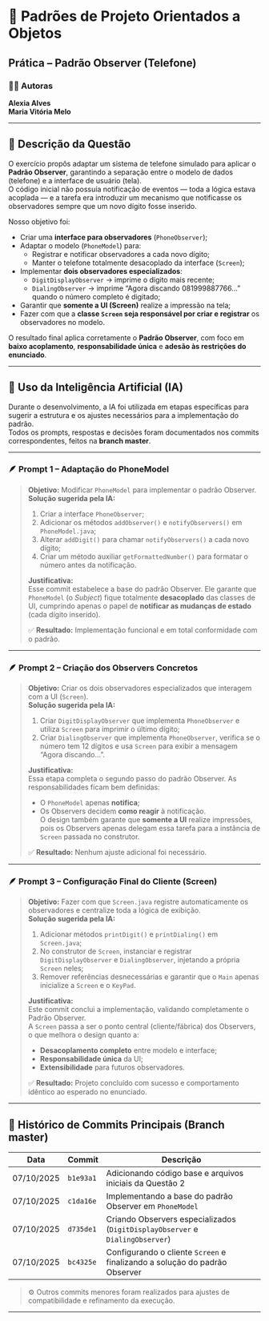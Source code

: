 # 🧩 Padrões de Projeto Orientados a Objetos  
## Prática – Padrão Observer (Telefone)

### 👩‍💻 Autoras
**Alexia Alves**  
**Maria Vitória Melo**

---

## 📘 Descrição da Questão

O exercício propôs adaptar um sistema de telefone simulado para aplicar o **Padrão Observer**, garantindo a separação entre o modelo de dados (telefone) e a interface de usuário (tela).  
O código inicial não possuía notificação de eventos — toda a lógica estava acoplada — e a tarefa era introduzir um mecanismo que notificasse os observadores sempre que um novo dígito fosse inserido.

Nosso objetivo foi:

- Criar uma **interface para observadores** (`PhoneObserver`);
- Adaptar o modelo (`PhoneModel`) para:
  - Registrar e notificar observadores a cada novo dígito;
  - Manter o telefone totalmente desacoplado da interface (`Screen`);
- Implementar **dois observadores especializados**:
  - `DigitDisplayObserver` → imprime o dígito mais recente;
  - `DialingObserver` → imprime “Agora discando 081999887766...” quando o número completo é digitado;
- Garantir que **somente a UI (Screen)** realize a impressão na tela;
- Fazer com que a **classe `Screen` seja responsável por criar e registrar** os observadores no modelo.

O resultado final aplica corretamente o **Padrão Observer**, com foco em **baixo acoplamento**, **responsabilidade única** e **adesão às restrições do enunciado**.

---

## 🧠 Uso da Inteligência Artificial (IA)

Durante o desenvolvimento, a IA foi utilizada em etapas específicas para sugerir a estrutura e os ajustes necessários para a implementação do padrão.  
Todos os prompts, respostas e decisões foram documentados nos commits correspondentes, feitos na **branch master**.

---

### 🪶 Prompt 1 – Adaptação do PhoneModel
> **Objetivo:** Modificar `PhoneModel` para implementar o padrão Observer.  
> **Solução sugerida pela IA:**
> 1. Criar a interface `PhoneObserver`;  
> 2. Adicionar os métodos `addObserver()` e `notifyObservers()` em `PhoneModel.java`;  
> 3. Alterar `addDigit()` para chamar `notifyObservers()` a cada novo dígito;  
> 4. Criar um método auxiliar `getFormattedNumber()` para formatar o número antes da notificação.  
>
> **Justificativa:**  
> Esse commit estabelece a base do padrão Observer. Ele garante que `PhoneModel` (o *Subject*) fique totalmente **desacoplado** das classes de UI, cumprindo apenas o papel de **notificar as mudanças de estado** (cada dígito inserido).  
>
> ✅ **Resultado:** Implementação funcional e em total conformidade com o padrão.

---

### 🪶 Prompt 2 – Criação dos Observers Concretos
> **Objetivo:** Criar os dois observadores especializados que interagem com a UI (`Screen`).  
> **Solução sugerida pela IA:**
> 1. Criar `DigitDisplayObserver` que implementa `PhoneObserver` e utiliza `Screen` para imprimir o último dígito;  
> 2. Criar `DialingObserver` que implementa `PhoneObserver`, verifica se o número tem 12 dígitos e usa `Screen` para exibir a mensagem “Agora discando...”.  
>
> **Justificativa:**  
> Essa etapa completa o segundo passo do padrão Observer. As responsabilidades ficam bem definidas:
> - O `PhoneModel` apenas **notifica**;  
> - Os Observers decidem **como reagir** à notificação.  
> O design também garante que **somente a UI** realize impressões, pois os Observers apenas delegam essa tarefa para a instância de `Screen` passada no construtor.  
>
> ✅ **Resultado:** Nenhum ajuste adicional foi necessário.

---

### 🪶 Prompt 3 – Configuração Final do Cliente (Screen)
> **Objetivo:** Fazer com que `Screen.java` registre automaticamente os observadores e centralize toda a lógica de exibição.  
> **Solução sugerida pela IA:**
> 1. Adicionar métodos `printDigit()` e `printDialing()` em `Screen.java`;  
> 2. No construtor de `Screen`, instanciar e registrar `DigitDisplayObserver` e `DialingObserver`, injetando a própria `Screen` neles;  
> 3. Remover referências desnecessárias e garantir que o `Main` apenas inicialize a `Screen` e o `KeyPad`.  
>
> **Justificativa:**  
> Este commit conclui a implementação, validando completamente o Padrão Observer.  
> A `Screen` passa a ser o ponto central (cliente/fábrica) dos Observers, o que melhora o design quanto a:
> - **Desacoplamento completo** entre modelo e interface;  
> - **Responsabilidade única** da UI;  
> - **Extensibilidade** para futuros observadores.  
>
> ✅ **Resultado:** Projeto concluído com sucesso e comportamento idêntico ao esperado no enunciado.

---

## 🧩 Histórico de Commits Principais (Branch master)

| Data | Commit | Descrição |
|------|---------|-----------|
| 07/10/2025 | `b1e93a1` | Adicionando código base e arquivos iniciais da Questão 2 |
| 07/10/2025 | `c1da16e` | Implementando a base do padrão Observer em `PhoneModel` |
| 07/10/2025 | `d735de1` | Criando Observers especializados (`DigitDisplayObserver` e `DialingObserver`) |
| 07/10/2025 | `bc4325e` | Configurando o cliente `Screen` e finalizando a solução do padrão Observer |

> ⚙️ Outros commits menores foram realizados para ajustes de compatibilidade e refinamento da execução.

---
